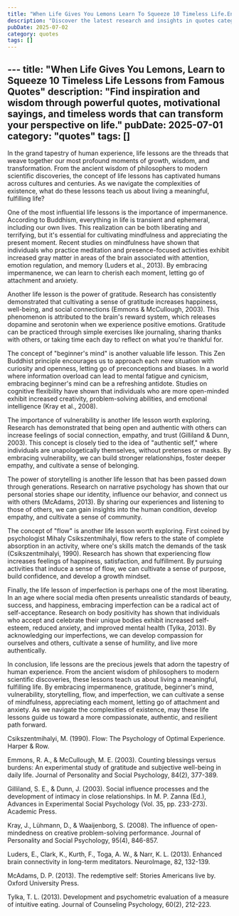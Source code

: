 ```yaml
---
title: "When Life Gives You Lemons Learn To Squeeze 10 Timeless Life.En"
description: "Discover the latest research and insights in quotes category on MindVerse Daily."
pubDate: 2025-07-02
category: quotes
tags: []
---
```


﻿---
title: "When Life Gives You Lemons, Learn to Squeeze 10 Timeless Life Lessons from Famous Quotes"
description: "Find inspiration and wisdom through powerful quotes, motivational sayings, and timeless words that can transform your perspective on life."
pubDate: 2025-07-01
category: "quotes"
tags: []
---

In the grand tapestry of human experience, life lessons are the threads that weave together our most profound moments of growth, wisdom, and transformation. From the ancient wisdom of philosophers to modern scientific discoveries, the concept of life lessons has captivated humans across cultures and centuries. As we navigate the complexities of existence, what do these lessons teach us about living a meaningful, fulfilling life?

One of the most influential life lessons is the importance of impermanence. According to Buddhism, everything in life is transient and ephemeral, including our own lives. This realization can be both liberating and terrifying, but it's essential for cultivating mindfulness and appreciating the present moment. Recent studies on mindfulness have shown that individuals who practice meditation and presence-focused activities exhibit increased gray matter in areas of the brain associated with attention, emotion regulation, and memory (Luders et al., 2013). By embracing impermanence, we can learn to cherish each moment, letting go of attachment and anxiety.

Another life lesson is the power of gratitude. Research has consistently demonstrated that cultivating a sense of gratitude increases happiness, well-being, and social connections (Emmons & McCullough, 2003). This phenomenon is attributed to the brain's reward system, which releases dopamine and serotonin when we experience positive emotions. Gratitude can be practiced through simple exercises like journaling, sharing thanks with others, or taking time each day to reflect on what you're thankful for.

The concept of "beginner's mind" is another valuable life lesson. This Zen Buddhist principle encourages us to approach each new situation with curiosity and openness, letting go of preconceptions and biases. In a world where information overload can lead to mental fatigue and cynicism, embracing beginner's mind can be a refreshing antidote. Studies on cognitive flexibility have shown that individuals who are more open-minded exhibit increased creativity, problem-solving abilities, and emotional intelligence (Kray et al., 2008).

The importance of vulnerability is another life lesson worth exploring. Research has demonstrated that being open and authentic with others can increase feelings of social connection, empathy, and trust (Gilliland & Dunn, 2003). This concept is closely tied to the idea of "authentic self," where individuals are unapologetically themselves, without pretenses or masks. By embracing vulnerability, we can build stronger relationships, foster deeper empathy, and cultivate a sense of belonging.

The power of storytelling is another life lesson that has been passed down through generations. Research on narrative psychology has shown that our personal stories shape our identity, influence our behavior, and connect us with others (McAdams, 2013). By sharing our experiences and listening to those of others, we can gain insights into the human condition, develop empathy, and cultivate a sense of community.

The concept of "flow" is another life lesson worth exploring. First coined by psychologist Mihaly Csikszentmihalyi, flow refers to the state of complete absorption in an activity, where one's skills match the demands of the task (Csikszentmihalyi, 1990). Research has shown that experiencing flow increases feelings of happiness, satisfaction, and fulfillment. By pursuing activities that induce a sense of flow, we can cultivate a sense of purpose, build confidence, and develop a growth mindset.

Finally, the life lesson of imperfection is perhaps one of the most liberating. In an age where social media often presents unrealistic standards of beauty, success, and happiness, embracing imperfection can be a radical act of self-acceptance. Research on body positivity has shown that individuals who accept and celebrate their unique bodies exhibit increased self-esteem, reduced anxiety, and improved mental health (Tylka, 2013). By acknowledging our imperfections, we can develop compassion for ourselves and others, cultivate a sense of humility, and live more authentically.

In conclusion, life lessons are the precious jewels that adorn the tapestry of human experience. From the ancient wisdom of philosophers to modern scientific discoveries, these lessons teach us about living a meaningful, fulfilling life. By embracing impermanence, gratitude, beginner's mind, vulnerability, storytelling, flow, and imperfection, we can cultivate a sense of mindfulness, appreciating each moment, letting go of attachment and anxiety. As we navigate the complexities of existence, may these life lessons guide us toward a more compassionate, authentic, and resilient path forward.

Csikszentmihalyi, M. (1990). Flow: The Psychology of Optimal Experience. Harper & Row.

Emmons, R. A., & McCullough, M. E. (2003). Counting blessings versus burdens: An experimental study of gratitude and subjective well-being in daily life. Journal of Personality and Social Psychology, 84(2), 377-389.

Gilliland, S. E., & Dunn, J. (2003). Social influence processes and the development of intimacy in close relationships. In M. P. Zanna (Ed.), Advances in Experimental Social Psychology (Vol. 35, pp. 233-273). Academic Press.

Kray, J., Lühmann, D., & Waaijenborg, S. (2008). The influence of open-mindedness on creative problem-solving performance. Journal of Personality and Social Psychology, 95(4), 846-857.

Luders, E., Clark, K., Kurth, F., Toga, A. W., & Narr, K. L. (2013). Enhanced brain connectivity in long-term meditators. NeuroImage, 82, 132-139.

McAdams, D. P. (2013). The redemptive self: Stories Americans live by. Oxford University Press.

Tylka, T. L. (2013). Development and psychometric evaluation of a measure of intuitive eating. Journal of Counseling Psychology, 60(2), 212-223.

